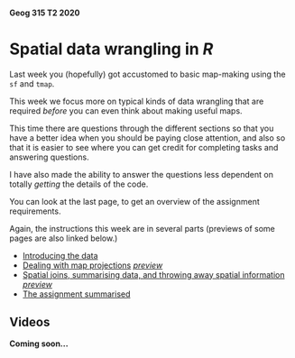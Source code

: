 #### Geog 315 T2 2020
# Spatial data wrangling in *R*
Last week you (hopefully) got accustomed to basic map-making using the `sf` and `tmap`.

This week we focus more on typical kinds of data wrangling that are required *before* you can even think about making useful maps.

This time there are questions through the different sections so that you have a better idea when you should be paying close attention, and also so that it is easier to see where you can get credit for completing tasks and answering questions.

I have also made the ability to answer the questions less dependent on totally *getting* the details of the code.

You can look at the last page, to get an overview of the assignment requirements.

Again, the instructions this week are in several parts (previews of some pages are also linked below.)

+ [Introducing the data](spatial-data-manipulation-01-introducing-the-data.md)
+ [Dealing with map projections](spatial-data-manipulation-02-map-projections.md) [_preview_](https://southosullivan.com/geog315/labs/spatial-data-manipulation-02-map-projections.html)
+ [Spatial joins, summarising data, and throwing away spatial information](spatial-data-manipulation-03-spatial-joins.md) [_preview_](https://southosullivan.com/geog315/labs/spatial-data-manipulation-03-spatial-joins.html)
+ [The assignment summarised](spatial-data-manipulation-04-assignment.md)

## Videos
**Coming soon...**
